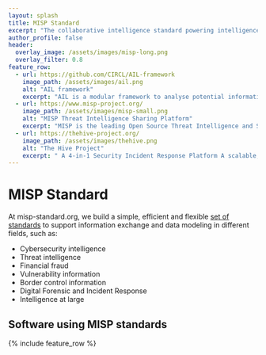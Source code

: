 ```yaml
---
layout: splash
title: MISP Standard
excerpt: "The collaborative intelligence standard powering intelligence and information exchange, sharing and modeling."
author_profile: false
header:
  overlay_image: /assets/images/misp-long.png
  overlay_filter: 0.8
feature_row:
  - url: https://github.com/CIRCL/AIL-framework
    image_path: /assets/images/ail.png
    alt: "AIL framework"
    excerpt: "AIL is a modular framework to analyse potential information leaks from unstructured data sources like pastes from Pastebin and similar services or unstructured data streams. The AIL framework is flexible and can be extended to support other functionalities to mine or process sensitive information (e.g. data leak prevention)."
  - url: https://www.misp-project.org/
    image_path: /assets/images/misp-small.png
    alt: "MISP Threat Intelligence Sharing Platform"
    excerpt: "MISP is the leading Open Source Threat Intelligence and Sharing Platform (formely known as the Malware Information Sharing Platform). The objective of MISP is to foster the sharing and exchange of structured information within the security, intelligence community and abroad. "
  - url: https://thehive-project.org/
    image_path: /assets/images/thehive.png
    alt: "The Hive Project"
    excerpt: " A 4-in-1 Security Incident Response Platform A scalable, open source and free Security Incident Response Platform, tightly integrated with MISP (Malware Information Sharing Platform), designed to make life easier for SOCs, CSIRTs, CERTs and any information security practitioner dealing with security incidents that need to be investigated and acted upon swiftly. "
---
```



# MISP Standard

At misp-standard.org, we build a simple, efficient and flexible [set of standards](/standards/) to support information exchange and data modeling in different fields, such as:

- Cybersecurity intelligence
- Threat intelligence
- Financial fraud
- Vulnerability information
- Border control information
- Digital Forensic and Incident Response
- Intelligence at large

## Software using MISP standards

{% include feature_row %}
